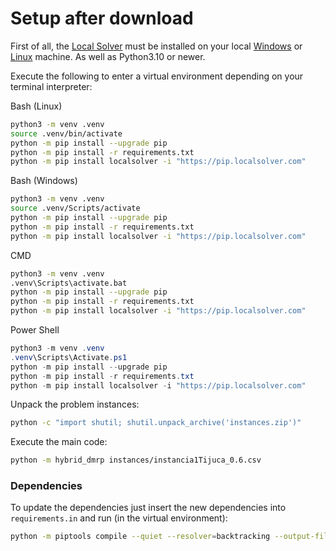 # Setup after download

First of all, the [Local Solver](https://www.localsolver.com/) must be installed on your local [Windows](https://www.localsolver.com/docs/last/exampletour/vrp.html) or [Linux](https://www.localsolver.com/docs/last/installation/installationonlinux.html) machine. As well as Python3.10 or newer.

Execute the following to enter a virtual environment depending on your terminal interpreter:

Bash (Linux)

```bash
python3 -m venv .venv
source .venv/bin/activate
python -m pip install --upgrade pip
python -m pip install -r requirements.txt
python -m pip install localsolver -i "https://pip.localsolver.com"
```

Bash (Windows)

```bash
python3 -m venv .venv
source .venv/Scripts/activate
python -m pip install --upgrade pip
python -m pip install -r requirements.txt
python -m pip install localsolver -i "https://pip.localsolver.com"
```

CMD

```bash
python3 -m venv .venv
.venv\Scripts\activate.bat
python -m pip install --upgrade pip
python -m pip install -r requirements.txt
python -m pip install localsolver -i "https://pip.localsolver.com"
```

Power Shell

```powershell
python3 -m venv .venv
.venv\Scripts\Activate.ps1
python -m pip install --upgrade pip
python -m pip install -r requirements.txt
python -m pip install localsolver -i "https://pip.localsolver.com"
```

Unpack the problem instances:

```bash
python -c "import shutil; shutil.unpack_archive('instances.zip')"
```

Execute the main code:

```bash
python -m hybrid_dmrp instances/instancia1Tijuca_0.6.csv
```

### Dependencies

To update the dependencies just insert the new dependencies into ```requirements.in``` and run (in the virtual environment):

```bash
python -m piptools compile --quiet --resolver=backtracking --output-file=requirements.txt requirements.in
```
